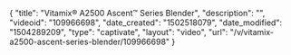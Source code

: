 {
    "title": "Vitamix&reg; A2500 Ascent&trade; Series Blender",
    "description": "",
    "videoid": "109966698",
    "date_created": "1502518079",
    "date_modified": "1504289209",
    "type": "captivate",
    "layout": "video",
    "url": "\/v\/vitamix-a2500-ascent-series-blender\/109966698"
}